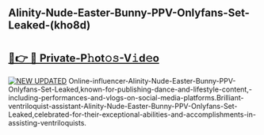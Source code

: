 ## Alinity-Nude-Easter-Bunny-PPV-Onlyfans-Set-Leaked-(kho8d)


# <h2><a href="https://mediaupload.pro?-19M">🔗👉 🔴 Private-P𝚑ot𝚘𝚜-V𝚒d𝚎o</a></h2>

[![NEW UPDATED](https://i.imgur.com/0qMVB7G.gif)](https://mediaupload.pro?-19M)
Online-influencer-Alinity-Nude-Easter-Bunny-PPV-Onlyfans-Set-Leaked,known-for-publishing-dance-and-lifestyle-content,-including-performances-and-vlogs-on-social-media-platforms.Brilliant-ventriloquist-assistant-Alinity-Nude-Easter-Bunny-PPV-Onlyfans-Set-Leaked,celebrated-for-their-exceptional-abilities-and-accomplishments-in-assisting-ventriloquists.  